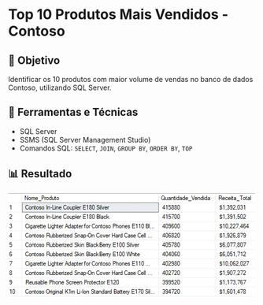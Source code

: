 # Top 10 Produtos Mais Vendidos - Contoso

## 🧠 Objetivo
Identificar os 10 produtos com maior volume de vendas no banco de dados Contoso, utilizando SQL Server.

## 🔧 Ferramentas e Técnicas
- SQL Server
- SSMS (SQL Server Management Studio)
- Comandos SQL: `SELECT`, `JOIN`, `GROUP BY`, `ORDER BY`, `TOP`

## 📊 Resultado
![Resultado da Consulta](imagens/print_resultado.JPG)
